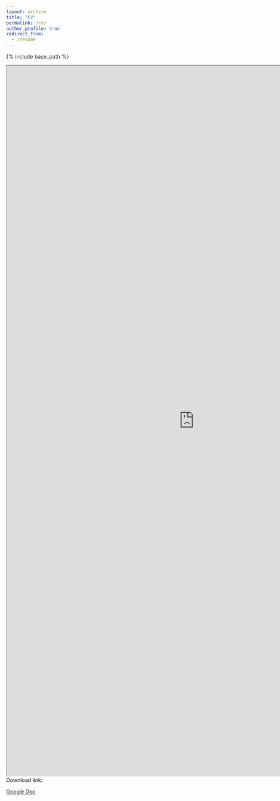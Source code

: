 ```yaml
---
layout: archive
title: "CV"
permalink: /cv/
author_profile: true
redirect_from:
  - /resume
---
```


{% include base_path %}



<iframe width='1000' height='1900' src="https://docs.google.com/document/d/e/2PACX-1vTg0vhzHo3ahJD2mtNDwpBXdkCDInmJ2yq6pzm0UM_sz-1-KW_k-9QiP6DSuqLP_8_ymd1mVmPDf5y6/pub?embedded=true"></iframe

# Download link:
[Google Doc](https://docs.google.com/document/d/11Qwe6PLRu-PXIXNPYg7TvyMs5UfrD36tfpdfaoZob6k/edit?usp=sharing)
